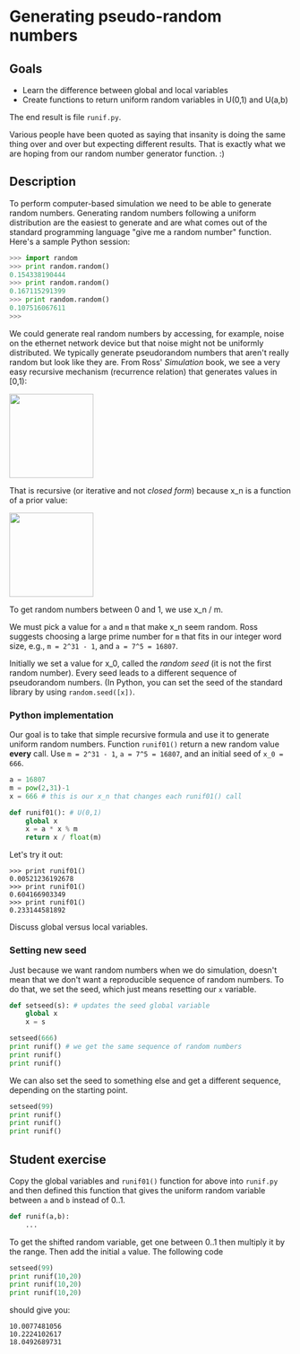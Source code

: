# Generating pseudo-random numbers

## Goals

* Learn the difference between global and local variables
* Create functions to return uniform random variables in U(0,1) and U(a,b)

The end result is file `runif.py`.

Various people have been quoted as saying that insanity is doing the same thing over and over but expecting different results. That is exactly what we are hoping from our random number generator function. :)

## Description

To perform computer-based simulation we need to be able to generate random numbers. Generating random numbers following a uniform distribution are the easiest to generate and are what comes out of the standard programming language "give me a random number" function.  Here's a sample Python session:

```python
>>> import random
>>> print random.random()
0.154338190444
>>> print random.random()
0.167115291399
>>> print random.random()
0.107516067611
>>> 
```

We could generate real random numbers by accessing, for example, noise on the ethernet network device but that noise might not be uniformly distributed. We typically generate pseudorandom numbers that aren't really random but look like they are. From Ross' *Simulation* book,  we see a very easy recursive mechanism (recurrence relation) that generates values in [0,1):

<img src=figures/runif-recurrence.png width=150>

That is recursive (or iterative and not *closed form*) because x_n is a function of a prior value:

<img src=figures/runif-recurrence2.png width=150>

To get random numbers between 0 and 1, we use x_n / m.

We must pick a value for `a` and `m` that make x_n seem random. Ross suggests choosing a large prime number for `m` that fits in our integer word size, e.g., `m = 2^31 - 1`, and `a = 7^5 = 16807`.

Initially we set a value for x_0, called the *random seed* (it is not the first random number). Every seed leads to a different sequence of pseudorandom numbers. (In Python, you can set the seed of the standard library by using `random.seed([x])`.

### Python implementation

Our goal is to take that simple recursive formula and use it to generate uniform random numbers. Function `runif01()` return a new random value **every** call. Use `m = 2^31 - 1`, `a = 7^5 = 16807`, and an initial seed of `x_0 = 666`.


```python
a = 16807
m = pow(2,31)-1
x = 666 # this is our x_n that changes each runif01() call

def runif01(): # U(0,1)
	global x
	x = a * x % m
	return x / float(m)
```

Let's try it out:

```
>>> print runif01()
0.00521236192678
>>> print runif01()
0.604166903349
>>> print runif01()
0.233144581892
```

Discuss global versus local variables.

### Setting new seed

Just because we want random numbers when we do simulation, doesn't mean that we don't want a reproducible sequence of random numbers. To do that, we set the seed, which just means resetting our `x` variable.

```python
def setseed(s): # updates the seed global variable
    global x
    x = s

setseed(666)
print runif() # we get the same sequence of random numbers
print runif()
print runif()
```

We can also set the seed to something else and get a different sequence, depending on the starting point.

```python
setseed(99)
print runif()
print runif()
print runif()
```

## Student exercise

Copy the global variables and `runif01()` function for above into `runif.py` and then defined this function that gives the uniform random variable between `a` and `b` instead of 0..1.

```python
def runif(a,b):
    ...
```

To get the shifted random variable, get one between 0..1 then multiply it by the range. Then add the initial `a` value. The following code

```python
setseed(99)
print runif(10,20)
print runif(10,20)
print runif(10,20)
```

should give you:

```
10.0077481056
10.2224102617
18.0492689731
```